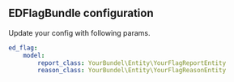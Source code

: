 ## EDFlagBundle configuration

Update your config with following params.

````yml
ed_flag:
    model:
        report_class: YourBundel\Entity\YourFlagReportEntity
        reason_class: YourBundel\Entity\YourFlagReasonEntity
````